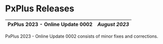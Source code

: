 # PxPlus Releases

**PxPlus 2023 - Online Update 0002** |  **_August 2023_**  
---|---  
  
PxPlus 2023 - Online Update 0002 consists of minor fixes and corrections.
